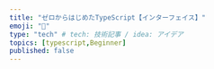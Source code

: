 ```yaml
---
title: "ゼロからはじめたTypeScript【インターフェイス】"
emoji: "🕌"
type: "tech" # tech: 技術記事 / idea: アイデア
topics: [typescript,Beginner]
published: false
---
```

